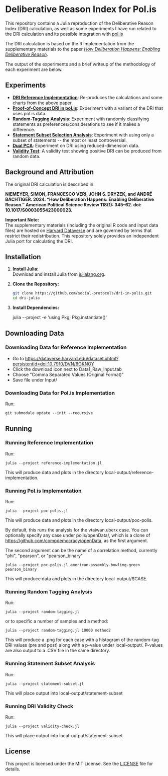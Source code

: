 # Deliberative Reason Index for Pol.is

This repository contains a Julia reproduction of the Deliberative Reason Index (DRI) calculation, as well as some experiments I have run related to the DRI calculation and its possible integration with [pol.is](https://pol.is/)

The DRI calculation is based on the R implementation from the supplementary materials to the paper [*How Deliberation Happens: Enabling Deliberative Reason*](https://www.cambridge.org/core/journals/american-political-science-review/article/how-deliberation-happens-enabling-deliberative-reason/6558F69855ADA8B15BF2EC2E5D403E71).

The output of the experiments and a brief writeup of the methodology of each experiment are below.

## Experiments

- [**DRI Reference Implementation**](docs/reference-implementation.md): Re-produces the calculations and some charts from the above paper.
- [**Proof-of-Concept DRI in pol.is**](docs/poc-polis.md): Experiment with a variant of the DRI that uses pol.is data.
- [**Random-Tagging Analysis**](docs/random-tagging.md): Experiment with randomly classifying statements as preferences/considerations to see if it makes a difference.
- [**Statement Subset Selection Analysis**](docs/statement-subset.md): Experiment with using only a subset of statements -- the most or least controversial. 
- [**Dual PCA**](docs/dual-pca.md): Experiment on DRI using reduced-dimension data. 
- [**Validity Test**](docs/validity-test/README.md): A validity test showing positive DRI can be produced from random data.

## Background and Attribution

The original DRI calculation is described in:

**NIEMEYER, SIMON, FRANCESCO VERI, JOHN S. DRYZEK, and ANDRÉ BÄCHTIGER. 2024. “How Deliberation Happens: Enabling Deliberative Reason.” American Political Science Review 118(1): 345–62. doi: 10.1017/S0003055423000023.**

**Important Note:**  
The supplementary materials (including the original R code and input data files) are hosted on [Harvard Dataverse](https://dataverse.harvard.edu/dataset.xhtml?persistentId=doi:10.7910/DVN/6OKNOY) and are governed by terms that restrict their redistribution. This repository solely provides an independent Julia port for calculating the DRI.

## Installation

1. **Install Julia:**  
   Download and install Julia from [julialang.org](https://julialang.org/downloads/).

2. **Clone the Repository:**  
   ```bash
   git clone https://github.com/social-protocols/dri-in-polis.git
   cd dri-julia
   ```

3. **Install Dependencies:**

    julia --project -e 'using Pkg; Pkg.instantiate()'

## Downloading Data

### Downloading Data for Reference Implementation

- Go to https://dataverse.harvard.edu/dataset.xhtml?persistentId=doi:10.7910/DVN/6OKNOY
- Click the download icon next to Data1_Raw_Input.tab
- Choose "Comma Separated Values (Original Format)"
- Save file under Input/ 


### Downloading Data for Pol.is Implementation

Run:

    git submodule update --init --recursive


## Running

### Running Reference Implementation

Run:

    julia --project reference-implementation.jl

This will produce data and plots in the directory local-output/reference-implementation.

### Running Pol.is Implementation

Run:

    julia --project poc-polis.jl

This will produce data and plots in the directory local-output/poc-polis.

By default, this runs the analysis for the vtaiwan.uberx case. You can optionally specify any case under polis/openData/, which is a clone of https://github.com/compdemocracy/openData, as the first argument.

The second argument can be the name of a correlation method, currently "phi", "pearson", or "pearson_binary"

    julia --project poc-polis.jl american-assembly.bowling-green pearson_binary

This will produce data and plots in the directory local-output/$CASE.

### Running Random Tagging Analysis

Run:

    julia --project random-tagging.jl

or to specific a number of samples and a method: 

    julia --project random-tagging.jl 10000 method2
 
This will produce a .png for each case with a histogram of the random-tag DRI values (pre and post) along with a p-value under local-output/. P-values are also output to a .CSV file in the same directory.

### Running Statement Subset Analysis

Run:

    julia --project statement-subset.jl

This will place output into local-output/statement-subset

### Running DRI Validity Check

Run:

    julia --project validity-check.jl

This will place output into local-output/statement-subset


## License

This project is licensed under the MIT License. See the [LICENSE](LICENSE) file for details.

